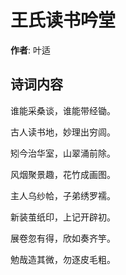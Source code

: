 # 王氏读书吟堂

**作者**: 叶适

## 诗词内容

谁能采桑谈，谁能带经锄。

古人读书地，妙理出穷闾。

矧今治华室，山翠涌前除。

风烟聚景趣，花竹成画图。

主人乌纱帢，子弟绣罗襦。

新装茧纸印，上记开辟初。

展卷忽有得，欣如奏齐竽。

勉哉造其微，勿逐皮毛粗。

